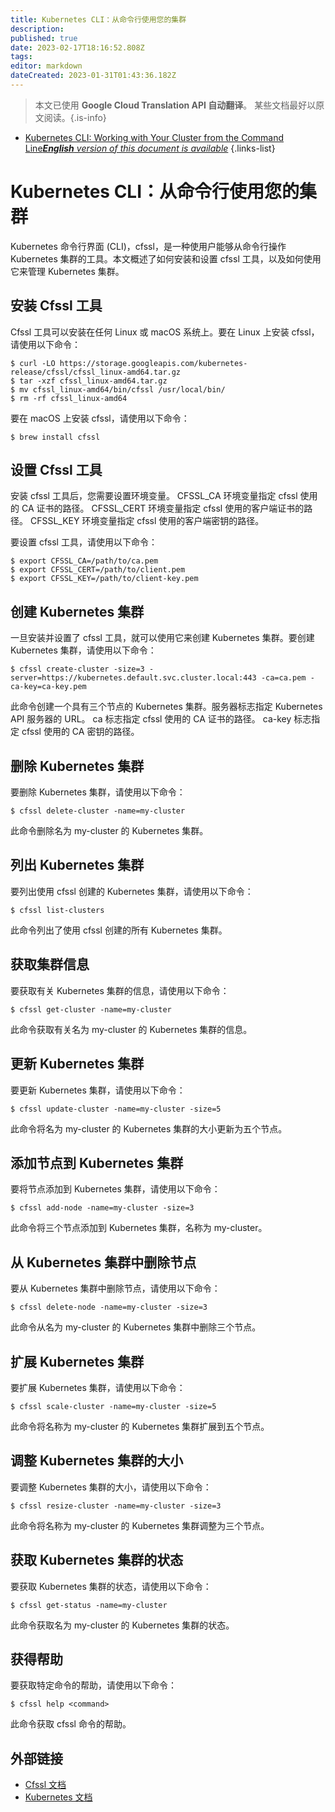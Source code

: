 ```yaml
---
title: Kubernetes CLI：从命令行使用您的集群
description: 
published: true
date: 2023-02-17T18:16:52.808Z
tags: 
editor: markdown
dateCreated: 2023-01-31T01:43:36.182Z
---
```


> 本文已使用 **Google Cloud Translation API 自动翻译**。
某些文档最好以原文阅读。{.is-info}
- [Kubernetes CLI: Working with Your Cluster from the Command Line***English** version of this document is available*](/en/Knowledge-base/Kubernetes/kubernetes-cli-working-with-your-cluster-from-the-command-line)
{.links-list}

    

# Kubernetes CLI：从命令行使用您的集群

Kubernetes 命令行界面 (CLI)，cfssl，是一种使用户能够从命令行操作 Kubernetes 集群的工具。本文概述了如何安装和设置 cfssl 工具，以及如何使用它来管理 Kubernetes 集群。

## 安装 Cfssl 工具

Cfssl 工具可以安装在任何 Linux 或 macOS 系统上。要在 Linux 上安装 cfssl，请使用以下命令：

```
$ curl -LO https://storage.googleapis.com/kubernetes-release/cfssl/cfssl_linux-amd64.tar.gz
$ tar -xzf cfssl_linux-amd64.tar.gz
$ mv cfssl_linux-amd64/bin/cfssl /usr/local/bin/
$ rm -rf cfssl_linux-amd64
```

要在 macOS 上安装 cfssl，请使用以下命令：

```
$ brew install cfssl
```

## 设置 Cfssl 工具

安装 cfssl 工具后，您需要设置环境变量。 CFSSL_CA 环境变量指定 cfssl 使用的 CA 证书的路径。 CFSSL_CERT 环境变量指定 cfssl 使用的客户端证书的路径。 CFSSL_KEY 环境变量指定 cfssl 使用的客户端密钥的路径。

要设置 cfssl 工具，请使用以下命令：

```
$ export CFSSL_CA=/path/to/ca.pem
$ export CFSSL_CERT=/path/to/client.pem
$ export CFSSL_KEY=/path/to/client-key.pem
```

## 创建 Kubernetes 集群

一旦安装并设置了 cfssl 工具，就可以使用它来创建 Kubernetes 集群。要创建 Kubernetes 集群，请使用以下命令：

```
$ cfssl create-cluster -size=3 -server=https://kubernetes.default.svc.cluster.local:443 -ca=ca.pem -ca-key=ca-key.pem
```

此命令创建一个具有三个节点的 Kubernetes 集群。服务器标志指定 Kubernetes API 服务器的 URL。 ca 标志指定 cfssl 使用的 CA 证书的路径。 ca-key 标志指定 cfssl 使用的 CA 密钥的路径。

## 删除 Kubernetes 集群

要删除 Kubernetes 集群，请使用以下命令：

```
$ cfssl delete-cluster -name=my-cluster
```

此命令删除名为 my-cluster 的 Kubernetes 集群。

## 列出 Kubernetes 集群

要列出使用 cfssl 创建的 Kubernetes 集群，请使用以下命令：

```
$ cfssl list-clusters
```

此命令列出了使用 cfssl 创建的所有 Kubernetes 集群。

## 获取集群信息

要获取有关 Kubernetes 集群的信息，请使用以下命令：

```
$ cfssl get-cluster -name=my-cluster
```

此命令获取有关名为 my-cluster 的 Kubernetes 集群的信息。

## 更新 Kubernetes 集群

要更新 Kubernetes 集群，请使用以下命令：

```
$ cfssl update-cluster -name=my-cluster -size=5
```

此命令将名为 my-cluster 的 Kubernetes 集群的大小更新为五个节点。

## 添加节点到 Kubernetes 集群

要将节点添加到 Kubernetes 集群，请使用以下命令：

```
$ cfssl add-node -name=my-cluster -size=3
```

此命令将三个节点添加到 Kubernetes 集群，名称为 my-cluster。

## 从 Kubernetes 集群中删除节点

要从 Kubernetes 集群中删除节点，请使用以下命令：

```
$ cfssl delete-node -name=my-cluster -size=3
```

此命令从名为 my-cluster 的 Kubernetes 集群中删除三个节点。

## 扩展 Kubernetes 集群

要扩展 Kubernetes 集群，请使用以下命令：

```
$ cfssl scale-cluster -name=my-cluster -size=5
```

此命令将名称为 my-cluster 的 Kubernetes 集群扩展到五个节点。

## 调整 Kubernetes 集群的大小

要调整 Kubernetes 集群的大小，请使用以下命令：

```
$ cfssl resize-cluster -name=my-cluster -size=3
```

此命令将名称为 my-cluster 的 Kubernetes 集群调整为三个节点。

## 获取 Kubernetes 集群的状态

要获取 Kubernetes 集群的状态，请使用以下命令：

```
$ cfssl get-status -name=my-cluster
```

此命令获取名为 my-cluster 的 Kubernetes 集群的状态。

## 获得帮助

要获取特定命令的帮助，请使用以下命令：

```
$ cfssl help <command>
```

此命令获取 cfssl 命令的帮助。

## 外部链接

- [Cfssl 文档](https://pkg.go.dev/mod/github.com/cloudflare/cfssl?tab=doc)
- [Kubernetes 文档](https://kubernetes.io/docs/home/)